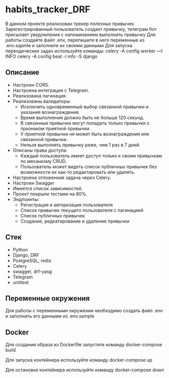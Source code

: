 # habits_tracker_DRF
В данном проекте реализован трекер полезных привычек. 
Зарегестрированный пользователь создает привычку, телеграм бот присылает уведомления с напоминанием выполнить привычку
Для работы создайте файл .env, перепишите в него переменные из .env.sapmle и заполните их своими данными
Для запуска переодических задач используйте команды:
celery -A config worker —l INFO
celery -A config beat -l info -S django

## Описание
* Настроен CORS.
* Настроена интеграция с Telegram.
* Реализована пагинация.
* Реализованы валидаторы:
  * Исключить одновременный выбор связанной привычки и указания вознаграждения.
  * Время выполнения должно быть не больше 120 секунд.
  * В связанные привычки могут попадать только привычки с признаком приятной привычки.
  * У приятной привычки не может быть вознаграждения или связанной привычки.
  * Нельзя выполнять привычку реже, чем 1 раз в 7 дней.
* Описаны права доступа:
    * Каждый пользователь имеет доступ только к своим привычкам по механизму CRUD.
    * Пользователь может видеть список публичных привычек без возможности их как-то редактировать или удалять.
* Настроена отложенная задача через Celery.
* Настроен Swagger
* Имеется список зависимостей.
* Проект покрыли тестами на 80%.
* Эндпоинты:
  * Регистрация и авторизация пользователя
  * Список привычек текущего пользователя с пагинацией
  * Список публичных привычек
  * Создание, редкатирование и удаление привычки
## Стек
* Python
* Django, DRF
* PostgreSQL, redis
* Celery
* swagger, drf-yasg
* Telegram
* unittest

## Переменные окружения
Для работы с переменными окружения необходимо создать файл .env и заполнить его данными из .env.sample

## Docker
Для создания образа из Dockerfile запустите команду 
docker-compose build

Для запуска контейнера используйте команду 
docker-compose up

Для остановки контейнера используйте команду 
docker-compose down
